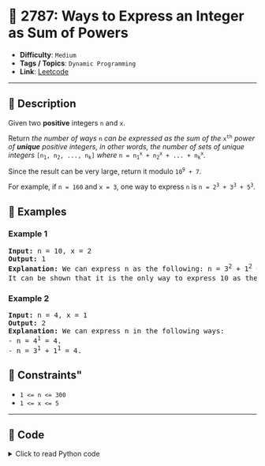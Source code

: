 # 🧩 2787: Ways to Express an Integer as Sum of Powers

- **Difficulty**: `Medium`
- **Tags / Topics**: `Dynamic Programming`
- **Link**: [Leetcode](https://leetcode.com/problems/ways-to-express-an-integer-as-sum-of-powers/)

---

## 📜 Description

<p>Given two <strong>positive</strong> integers <code>n</code> and <code>x</code>.</p>

<p>Return <em>the number of ways </em><code>n</code><em> can be expressed as the sum of the </em><code>x<sup>th</sup></code><em> power of <strong>unique</strong> positive integers, in other words, the number of sets of unique integers </em><code>[n<sub>1</sub>, n<sub>2</sub>, ..., n<sub>k</sub>]</code><em> where </em><code>n = n<sub>1</sub><sup>x</sup> + n<sub>2</sub><sup>x</sup> + ... + n<sub>k</sub><sup>x</sup></code><em>.</em></p>

<p>Since the result can be very large, return it modulo <code>10<sup>9</sup> + 7</code>.</p>

<p>For example, if <code>n = 160</code> and <code>x = 3</code>, one way to express <code>n</code> is <code>n = 2<sup>3</sup> + 3<sup>3</sup> + 5<sup>3</sup></code>.</p>




## 🧪 Examples

### Example 1
<pre>
<strong>Input:</strong> n = 10, x = 2
<strong>Output:</strong> 1
<strong>Explanation:</strong> We can express n as the following: n = 3<sup>2</sup> + 1<sup>2</sup> = 10.
It can be shown that it is the only way to express 10 as the sum of the 2<sup>nd</sup> power of unique integers.
</pre>


### Example 2
<pre>
<strong>Input:</strong> n = 4, x = 1
<strong>Output:</strong> 2
<strong>Explanation:</strong> We can express n in the following ways:
- n = 4<sup>1</sup> = 4.
- n = 3<sup>1</sup> + 1<sup>1</sup> = 4.
</pre>




## 📌 Constraints"
<ul>
	<li><code>1 &lt;= n &lt;= 300</code></li>
	<li><code>1 &lt;= x &lt;= 5</code></li>
</ul>



---
<!--- code section starts -->
## 🧠 Code



<details>
<summary>Click to read Python code</summary>

```python
class Solution:
    def numberOfWays(self, n: int, x: int) -> int:
        MOD = 10**9 + 7

        @cache
        def dp(acc, i):
            if acc == 0:
                return 1
            if acc < 0:
                return 0

            curr = pow(i, x, MOD)
            if curr > acc:
                return 0
            res = dp(acc - curr, i + 1)
            res += dp(acc, i + 1)
            res %= MOD
            return res

        return dp(n, 1)

```

</details>
    

<!--- code section ends -->
